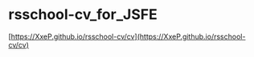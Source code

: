 # rsschool-cv_for_JSFE
[https://XxeP.github.io/rsschool-cv/cv](https://XxeP.github.io/rsschool-cv/cv)